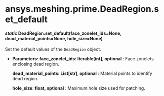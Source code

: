 # ansys.meshing.prime.DeadRegion.set_default

<a id="ansys.meshing.prime.DeadRegion.set_default"></a>

#### *static* DeadRegion.set_default(face_zonelet_ids=None, dead_material_points=None, hole_size=None)

Set the default values of the `DeadRegion` object.

* **Parameters:**
  **face_zonelet_ids: Iterable[int], optional**
  : Face zonelets enclosing dead region.

  **dead_material_points: List[str], optional**
  : Material points to identify dead region.

  **hole_size: float, optional**
  : Maximum hole size used for patching.

<!-- !! processed by numpydoc !! -->
